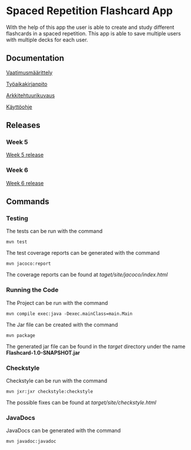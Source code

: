# Spaced Repetition Flashcard App

With the help of this app the user is able to create and study different flashcards in a spaced repetition. This app is able to save multiple users with multiple decks for each user.

## Documentation
[Vaatimusmäärittely](https://github.com/Alex-Elias/ot-harjoitustyo/blob/master/dokumentaatio/vaatimusmaarittely.md)

[Työaikakirjanpito](https://github.com/Alex-Elias/ot-harjoitustyo/blob/master/dokumentaatio/tuntikirjanpito.md)

[Arkkitehtuurikuvaus](https://github.com/Alex-Elias/ot-harjoitustyo/blob/master/dokumentaatio/arkkitehtuuri.md)

[Käyttöohje](https://github.com/Alex-Elias/ot-harjoitustyo/blob/master/dokumentaatio/kayttoohje.md)


## Releases

### Week 5

[Week 5 release](https://github.com/Alex-Elias/ot-harjoitustyo/releases/tag/viikko5)

### Week 6

[Week 6 release](https://github.com/Alex-Elias/ot-harjoitustyo/releases/tag/viikko6)

## Commands

### Testing

The tests can be run with the command


`mvn test`


The test coverage reports can be generated with the command


`mvn jacoco:report`


The coverage reports can be found at *taget/site/jacoco/index.html*

### Running the Code

The Project can be run with the command


`mvn compile exec:java -Dexec.mainClass=main.Main`


The Jar file can be created with the command


`mvn package`


The generated jar file can be found in the *target* directory under the name **Flashcard-1.0-SNAPSHOT.jar**


### Checkstyle

Checkstyle can be run with the command


`mvn jxr:jxr checkstyle:checkstyle`


The possible fixes can be found at *target/site/checkstyle.html*


### JavaDocs

JavaDocs can be generated with the command

`mvn javadoc:javadoc`


